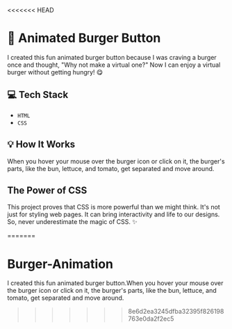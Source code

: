 <<<<<<< HEAD
# 🍔 Animated Burger Button

I created this fun animated burger button because I was craving a burger once and thought, "Why not make a virtual one?" Now I can enjoy a virtual burger without getting hungry! 😋

## 💻 Tech Stack

- `HTML`
- `CSS`

## 💡 How It Works

When you hover your mouse over the burger icon or click on it, the burger's parts, like the bun, lettuce, and tomato, get separated and move around.

## The Power of CSS

This project proves that CSS is more powerful than we might think. It's not just for styling web pages. It can bring interactivity and life to our designs. So, never underestimate the magic of CSS. ✨


=======
# Burger-Animation
I created this fun animated burger button.When you hover your mouse over the burger icon or click on it, the burger's parts, like the bun, lettuce, and tomato, get separated and move around.
>>>>>>> 8e6d2ea3245dfba32395f826198763e0da2f2ec5
